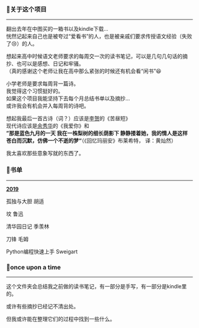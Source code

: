### :baby_chick:关于这个项目

***

翻出去年在中图买的一箱书以及kindle下载...  
恍然记起来自己也是被夸过“爱看书”的人，也是被亲戚们要求传授语文经验（失败了:cry:）的人。

想起来高中时候语文老师要求的每周交一次的读书笔记，可以是几句几句话的摘抄、也可以是感想、日记和牢骚。  
（真的感谢这个老师让我在高中那么紧张的时候还有机会看“闲书”:laughing:

小学老师是要求每周背一篇诗。  
我觉得这个习惯挺好的。  
如果这个项目我能坚持下去每个月总结书单以及摘抄...  
或许我会有机会并入每周背的诗吧。

想起我最后一首古诗（词？）应该是<u>李贺</u>的《苦昼短》  
现代诗应该是<u>余秀华</u>的《我爱你》和  
**”那是蓝色九月的一天 我在一株梨树的细长荫影下 静静搂着她，我的情人是这样 苍白而沉默，仿佛一个不逝的梦“**（《回忆玛丽安》布莱希特， 译：黄灿然）

我太喜欢那些意象写就的东西了。



### :baby_chick:书单

***

<u>**2019**</u>

孤独与大胆	胡适

坟	鲁迅

清华园日记	季羡林

刀锋	毛姆

Python编程快速上手	Sweigart



### :baby_chick:once upon a time

***

这个文件夹会总结我之前做的读书笔记，有一部分是手写，有一部分是kindle里的。

或许有些摘抄已经记不清出处。

但我或许能在整理它们的过程中找到一些什么。





#### 
